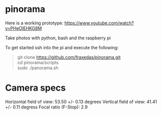pinorama
========

Here is a working prototype: https://www.youtube.com/watch?v=PHeOIEHKG8M

Take photos with python, bash and the raspberry pi

To get started ssh into the pi and execute the following:
> git clone https://github.com/fraxedas/pinorama.git  
> cd pinorama/scripts  
> sudo ./panorama.sh  


Camera specs
============
Horizontal field of view:	53.50 +/- 0.13 degrees
Vertical field of view:	41.41 +/- 0.11 degress
Focal ratio (F-Stop):	2.9
